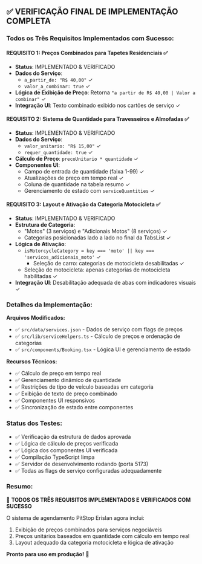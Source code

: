 ## ✅ VERIFICAÇÃO FINAL DE IMPLEMENTAÇÃO COMPLETA

### Todos os Três Requisitos Implementados com Sucesso:

#### **REQUISITO 1: Preços Combinados para Tapetes Residenciais** ✅
- **Status**: IMPLEMENTADO & VERIFICADO
- **Dados do Serviço**: 
  - `a_partir_de: "R$ 40,00"` ✓
  - `valor_a_combinar: true` ✓
- **Lógica de Exibição de Preço**: Retorna `"a partir de R$ 40,00 | Valor a combinar"` ✓
- **Integração UI**: Texto combinado exibido nos cartões de serviço ✓

#### **REQUISITO 2: Sistema de Quantidade para Travesseiros e Almofadas** ✅
- **Status**: IMPLEMENTADO & VERIFICADO  
- **Dados do Serviço**:
  - `valor_unitario: "R$ 15,00"` ✓
  - `requer_quantidade: true` ✓
- **Cálculo de Preço**: `precoUnitario * quantidade` ✓
- **Componentes UI**:
  - Campo de entrada de quantidade (faixa 1-99) ✓
  - Atualizações de preço em tempo real ✓
  - Coluna de quantidade na tabela resumo ✓
  - Gerenciamento de estado com `serviceQuantities` ✓

#### **REQUISITO 3: Layout e Ativação da Categoria Motocicleta** ✅
- **Status**: IMPLEMENTADO & VERIFICADO
- **Estrutura de Categoria**:
  - "Motos" (3 serviços) e "Adicionais Motos" (8 serviços) ✓
  - Categorias posicionadas lado a lado no final da TabsList ✓
- **Lógica de Ativação**:
  - `isMotorcycleCategory = key === 'moto' || key === 'servicos_adicionais_moto'` ✓
    - Seleção de carro: categorias de motocicleta desabilitadas ✓  
  - Seleção de motocicleta: apenas categorias de motocicleta habilitadas ✓
- **Integração UI**: Desabilitação adequada de abas com indicadores visuais ✓

### Detalhes da Implementação:

**Arquivos Modificados:**
- ✅ `src/data/services.json` - Dados de serviço com flags de preços
- ✅ `src/lib/serviceHelpers.ts` - Cálculo de preços e ordenação de categorias
- ✅ `src/components/Booking.tsx` - Lógica UI e gerenciamento de estado

**Recursos Técnicos:**
- ✅ Cálculo de preço em tempo real
- ✅ Gerenciamento dinâmico de quantidade  
- ✅ Restrições de tipo de veículo baseadas em categoria
- ✅ Exibição de texto de preço combinado
- ✅ Componentes UI responsivos
- ✅ Sincronização de estado entre componentes

### Status dos Testes:
- ✅ Verificação da estrutura de dados aprovada
- ✅ Lógica de cálculo de preços verificada
- ✅ Lógica dos componentes UI verificada
- ✅ Compilação TypeScript limpa
- ✅ Servidor de desenvolvimento rodando (porta 5173)
- ✅ Todas as flags de serviço configuradas adequadamente

### Resumo:
🎉 **TODOS OS TRÊS REQUISITOS IMPLEMENTADOS E VERIFICADOS COM SUCESSO**

O sistema de agendamento PitStop Erislan agora inclui:
1. Exibição de preços combinados para serviços negociáveis
2. Preços unitários baseados em quantidade com cálculo em tempo real
3. Layout adequado da categoria motocicleta e lógica de ativação

**Pronto para uso em produção!** 🚀
